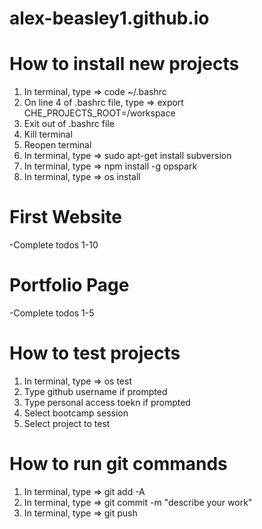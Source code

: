 # alex-beasley1.github.io

# How to install new projects
1) In terminal, type => code ~/.bashrc
2) On line 4 of .bashrc file, type => export CHE_PROJECTS_ROOT=/workspace
3) Exit out of .bashrc file
4) Kill terminal
5) Reopen terminal
6) In terminal, type => sudo apt-get install subversion
7) In terminal, type => npm install -g opspark
8) In terminal, type => os install

# First Website
-Complete todos 1-10

# Portfolio Page
-Complete todos 1-5

# How to test projects
1) In terminal, type => os test
2) Type github username if prompted
3) Type personal access toekn if prompted
4) Select bootcamp session
5) Select project to test

# How to run git commands
1) In terminal, type => git add -A
2) In terminal, type => git commit -m "describe your work"
3) In terminal, type => git push
